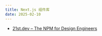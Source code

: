```yaml
---
title: Next.js 组件库
date: 2025-02-10
---
```

- [21st.dev – The NPM for Design Engineers](https://21st.dev/?tab=components&sort=recommended)
